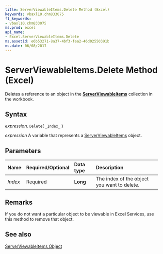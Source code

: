 ```yaml
---
title: ServerViewableItems.Delete Method (Excel)
keywords: vbaxl10.chm833075
f1_keywords:
- vbaxl10.chm833075
ms.prod: excel
api_name:
- Excel.ServerViewableItems.Delete
ms.assetid: e6b53271-8a37-4bf3-fea2-46d02550391b
ms.date: 06/08/2017
---
```



# ServerViewableItems.Delete Method (Excel)

Deletes a reference to an object in the  **[ServerViewableItems](Excel.ServerViewableItems.md)** collection in the workbook.


## Syntax

 _expression_. `Delete`( `_Index_` )

 _expression_ A variable that represents a [ServerViewableItems](./Excel.ServerViewableItems.md) object.


## Parameters



|Name|Required/Optional|Data type|Description|
|:-----|:-----|:-----|:-----|
| _Index_|Required| **Long**|The index of the object you want to delete.|

## Remarks

If you do not want a particular object to be viewable in Excel Services, use this method to remove that object.


## See also


[ServerViewableItems Object](Excel.ServerViewableItems.md)

